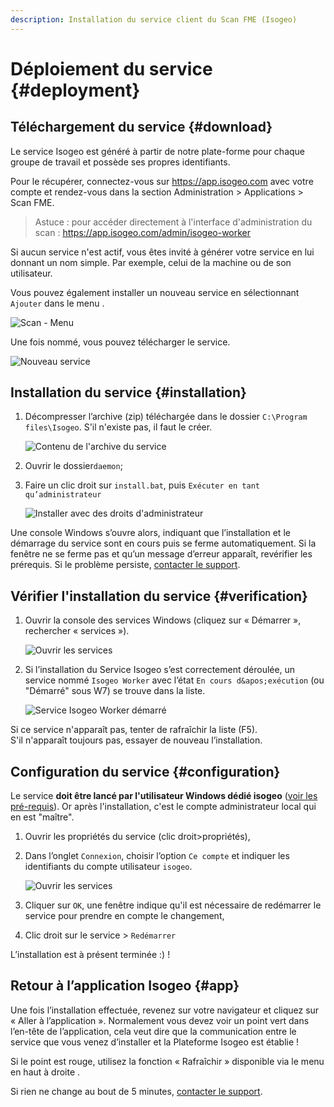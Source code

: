 ```yaml
---
description: Installation du service client du Scan FME (Isogeo)
---
```


# Déploiement du service {#deployment}

## Téléchargement du service {#download}

Le service Isogeo est généré à partir de notre plate-forme pour chaque groupe de travail et possède ses propres identifiants.

Pour le récupérer, connectez-vous sur https://app.isogeo.com avec votre compte et rendez-vous dans la section Administration > Applications > Scan FME.

> Astuce : pour accéder directement à l&apos;interface d&apos;administration du scan : https://app.isogeo.com/admin/isogeo-worker

Si aucun service n&apos;est actif, vous êtes invité à générer votre service en lui donnant un nom simple. Par exemple, celui de la machine ou de son utilisateur.

Vous pouvez également installer un nouveau service en sélectionnant <i class="fa fa-plus"></i> `Ajouter` dans le menu <i class="fa fa-reorder"></i>.

![Scan - Menu](/assets/scanFME_menu.png "Menu de l&apos;interface web du Scan FME")

Une fois nommé, vous pouvez télécharger le service.

![Nouveau service](/assets/scanFME_install_new_service_download.png "Nommer le nouveau service et cliquer sur télécharger")

## Installation du service {#installation}

1.	Décompresser l’archive (zip) téléchargée dans le dossier `C:\Program files\Isogeo`. S&apos;il n&apos;existe pas, il faut le créer.

    ![Contenu de l&apos;archive du service](/assets/scanFME_install_content.png "Décompresser l&apos;archive zip du service dans le dossier Isogeo")

2.	Ouvrir le dossier`daemon`;
3.	Faire un clic droit sur `install.bat`, puis `Exécuter en tant qu’administrateur`

    ![Installer avec des droits d&apos;administrateur](/assets/scanFME_install_RunAsAdmin.png "Installer le service avec les droits d&apos;administration")

Une console Windows s’ouvre alors, indiquant que l’installation et le démarrage du service sont en cours puis se ferme automatiquement. Si la fenêtre ne se ferme pas et qu’un message d’erreur apparaît, revérifier les prérequis. Si le problème persiste, [contacter le support](../../../support/index.html).

## Vérifier l&apos;installation du service {#verification}

1. Ouvrir la console des services Windows (cliquez sur « Démarrer », rechercher « services »).

    ![Ouvrir les services](/assets/scanFME_install_servicesWindows.png "Accéder au gestionnaire de services de Windows")

2. Si l’installation du Service Isogeo s’est correctement déroulée, un service nommé `Isogeo Worker` avec l’état `En cours d&apos;exécution` (ou "Démarré" sous W7) se trouve dans la liste.

    ![Service Isogeo Worker démarré](/assets/scanFME_install_ServiceRunning.png "Le service Isogeo Worker est bien démarré")

Si ce service n&apos;apparaît pas, tenter de rafraîchir la liste (F5).<br />S&apos;il n&apos;apparaît toujours pas, essayer de nouveau l’installation.

## Configuration du service {#configuration}

Le service **doit être lancé par l&apos;utilisateur Windows dédié isogeo** ([voir les pré-requis](prerequisites.html#compte-utilisateur)). Or après l&apos;installation, c&apos;est le compte administrateur local qui en est "maître".

1. Ouvrir les propriétés du service (clic droit>propriétés),
2. Dans l’onglet `Connexion`, choisir l’option `Ce compte` et indiquer les identifiants du compte utilisateur `isogeo`.

    ![Ouvrir les services](/assets/scanFME_install_service_RunAs.png "Accéder au gestionnaire de services de Windows")

3. Cliquer sur `OK`, une fenêtre indique qu&apos;il est nécessaire de redémarrer le service pour prendre en compte le changement,
4. Clic droit sur le service > `Redémarrer`

L’installation est à présent terminée :) !

## Retour à l’application Isogeo {#app}

Une fois l’installation effectuée, revenez sur votre navigateur et cliquez sur « Aller à l’application ». Normalement vous devez voir un point vert dans l’en-tête de l’application, cela veut dire que la communication entre le service que vous venez d’installer et la Plateforme Isogeo est établie !

Si le point est rouge, utilisez la fonction « <i class="fa fa-refresh"></i> Rafraîchir » disponible via le menu en haut à droite <i class="fa fa-reorder"></i>.

Si rien ne change au bout de 5 minutes, [contacter le support](../../../support/index.html).
